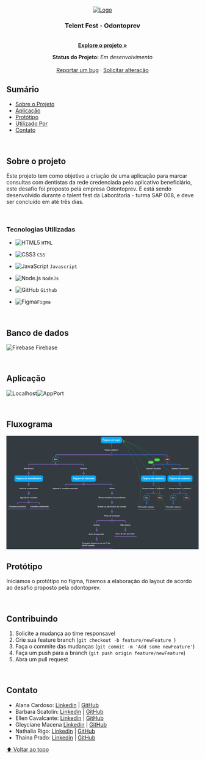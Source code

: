 
<a name="readme-top"></a>

<br />
<div align="center">
  <a href="http://git.odontoprev.com.br/arquitetura/arquitetura-padroes/">
    <img src="https://odontoprevsite.com.br/site/wp-content/uploads/2020/11/odontoprev-logo.png" alt="Logo" width="150" height="80">
  </a>

<h3 align="center">Telent Fest -  Odontoprev</h3>

  <p align="center">
    <br />
    <a href="https://ellencavalcantebrito.github.io/TF_odontoprev/"><strong>Explore o projeto »</strong></a>

  <br>
  
  **Status do Projeto:** _Em desenvolvimento_ 
    <br />
    <br />
     <a href = "mailto:odontoprev1.tf@gmail.com">Reportar um bug</a>
    ·
    <a href = "mailto:odontoprev1.tf@gmail.com">Solicitar alteração</a>
  </p>


</div>

## Sumário
* [Sobre o Projeto](#sobre-o-projeto)
* [Aplicação](#aplicação)
* [Protótipo](#protótipo)
* [Utilizado Por](#utilizado-por)
* [Contato](#contato)

</br>

## Sobre o projeto
Este projeto tem como objetivo a criação de uma aplicação para marcar consultas com dentistas da rede credenciada pelo aplicativo beneficiário, este desafio foi proposto pela empresa Odontoprev.
E está sendo desenvolvido durante o talent fest da Laborátoria - turma SAP 008, e deve ser concluído em até três dias.

</br>

### Tecnologias Utilizadas

  - <img src="https://cdn.jsdelivr.net/gh/devicons/devicon/icons/html5/html5-original.svg" alt="HTML5" style="height: 30px;"/> `HTML`

  - <img src="https://cdn.jsdelivr.net/gh/devicons/devicon/icons/css3/css3-original.svg" alt="CSS3" style="height: 30px;"/> `CSS`

  - <img src="https://cdn.jsdelivr.net/gh/devicons/devicon/icons/javascript/javascript-original.svg" alt="JavaScript" style="height: 30px;"/> `Javascript`

  - <img src="https://cdn.jsdelivr.net/gh/devicons/devicon/icons/nodejs/nodejs-plain.svg" alt="Node.js" style="height: 30px;"/> `NodeJs`

  - <img src="https://cdn.jsdelivr.net/gh/devicons/devicon/icons/github/github-original.svg" alt="GitHub" style="height: 30px;"/> `Github`

  - <img src="https://cdn.jsdelivr.net/gh/devicons/devicon/icons/figma/figma-original.svg" alt="Figma" style="height: 30px;"/>`Figma`

</br>

## Banco de dados
<img src="https://cdn.jsdelivr.net/gh/devicons/devicon/icons/firebase/firebase-plain.svg" alt="Firebase" style="height: 30px;"/> Firebase 

</br>

## Aplicação

![Localhost]![AppPort]

</br>

## Fluxograma
<img src="./logo/fluxograma.jpeg">

</br>

## Protótipo
Iniciamos o protótipo no figma, fizemos a elaboração do layout de acordo ao desafio proposto pela odontoprev.

</br>

## Contribuindo

1. Solicite a mudança ao time responsavel 
2. Crie sua feature branch (`git checkout -b feature/newFeature `)
3. Faça o commite das mudanças (`git commit -m 'Add some newFeature'`)
4. Faça um push para a branch (`git push origin feature/newFeature`)
5. Abra um pull request 

</br>

## Contato

* Alana Cardoso: [Linkedin](https://www.linkedin.com/in/alana-karine/) | [GitHub](https://github.com/AlanaK2)
* Barbara Scatolin: [Linkedin](https://www.linkedin.com/in/barbara-scatolin/) | [GitHub](https://github.com/oxibarbara)
* Ellen Cavalcante: [Linkedin](https://www.linkedin.com/in/ellencavalcantebrito/) | [GitHub](https://github.com/EllenCavalcanteBrito)
* Gleyciane Macena [Linkedin](https://www.linkedin.com/in/gleyciane-macena-costa/) | [GitHub](https://github.com/Gleyciane-Macena)
* Nathalia Rigo: [Linkedin](https://www.linkedin.com/in/nathaliarigo/) | [GitHub](https://github.com/ncrigo)
* Thaina Prado: [Linkedin](https://www.linkedin.com/in/thaina-prado-893b3b102/) | [GitHub](https://github.com/Thainaprado7)

[⬆ Voltar ao topo](README_Template.md)<br>

[forks-shield]: https://img.shields.io/github/forks/github_username/repo_name.svg?style=for-the-badge
[forks-url]: http://git.odontoprev.com.br/cadastro/CadFat/api-beneficiario2.0/network/members

[stars-shield]: https://img.shields.io/github/stars/github_username/repo_name.svg?style=for-the-badge
[stars-url]: http://git.odontoprev.com.br/cadastro/CadFat/api-beneficiario2.0/stargazers

[issues-shield]: https://img.shields.io/github/issues/github_username/repo_name.svg?style=for-the-badge
[issues-url]: http://git.odontoprev.com.br/cadastro/CadFat/api-beneficiario2.0/issues

[license-shield]: https://img.shields.io/github/license/github_username/repo_name.svg?style=for-the-badge
[license-url]: http://git.odontoprev.com.br/cadastro/CadFat/api-beneficiario2.0/blob/master/LICENSE.txt

[linkedin-shield]: https://img.shields.io/badge/-LinkedIn-black.svg?style=for-the-badge&logo=linkedin&colorB=555
[linkedin-url]: https://linkedin.com/in/linkedin_username

[product-screenshot]: images/screenshot.png
[Next.js]: https://img.shields.io/badge/next.js-000000?style=for-the-badge&logo=nextdotjs&logoColor=white
[Next-url]: https://nextjs.org/

[React.js]: https://img.shields.io/badge/React-20232A?style=for-the-badge&logo=react&logoColor=61DAFB
[React-url]: https://reactjs.org/

[Vue.js]: https://img.shields.io/badge/Vue.js-35495E?style=for-the-badge&logo=vuedotjs&logoColor=4FC08D
[Vue-url]: https://vuejs.org/

[Angular.io]: https://img.shields.io/badge/Angular-DD0031?style=for-the-badge&logo=angular&logoColor=white
[Angular-url]: https://angular.io/

[Svelte.dev]: https://img.shields.io/badge/Svelte-4A4A55?style=for-the-badge&logo=svelte&logoColor=FF3E00
[Svelte-url]: https://svelte.dev/

[Laravel.com]: https://img.shields.io/badge/Laravel-FF2D20?style=for-the-badge&logo=laravel&logoColor=white
[Laravel-url]: https://laravel.com

[Bootstrap.com]: https://img.shields.io/badge/Bootstrap-563D7C?style=for-the-badge&logo=bootstrap&logoColor=white
[Bootstrap-url]: https://getbootstrap.com
[JQuery.com]: https://img.shields.io/badge/jQuery-0769AD?style=for-the-badge&logo=jquery&logoColor=white
[JQuery-url]: https://jquery.com 


[JBoss.com]: https://img.shields.io/badge/Jboss-Jboss-orange
[JBoss-url]: https://www.redhat.com/en

[Weblogic.com]: https://img.shields.io/badge/Weblogic-Weblogic-yellowgreen
[Weblogic-url]: https://www.oracle.com/br/java/weblogic/


[Java8]: https://img.shields.io/badge/Java-8-blue?style=for-the-badge&logo=buymeacoffee&logoColor=white
[Java8-url]: https://www.java.com/pt-BR/

[SpringBoot]: https://img.shields.io/badge/SpringBoot-6DB33F?style=for-the-badge&logo=springboot&logoColor=white
[SpringBoot-url]: https://spring.io/

[Hibernate]: https://img.shields.io/badge/Hibernate-59666C?style=for-the-badge&logo=hibernate&logoColor=white
[SpringBoot-url]: https://hibernate.org

[Oracle]: https://img.shields.io/badge/Oracle-F80000?style=for-the-badge&logo=oracle&logoColor=white
[Oracle-url]: https://www.oracle.com/

[DbPort]: https://img.shields.io/badge/1332-blue?style=for-the-badge

[DbVersion]: https://img.shields.io/badge/v12.3-green?style=for-the-badge

[AppPort]: https://img.shields.io/badge/3000-blue?style=for-the-badge
[Localhost]: https://img.shields.io/badge/Localhost-orange?style=for-the-badge

[Swagger]: https://img.shields.io/badge/Swagger-85EA2D?style=for-the-badge&logo=swagger&logoColor=white
[Swagger-url]: http://localhost:3000/portalempresa-cadastroOnline-pj/swagger-ui.html#
